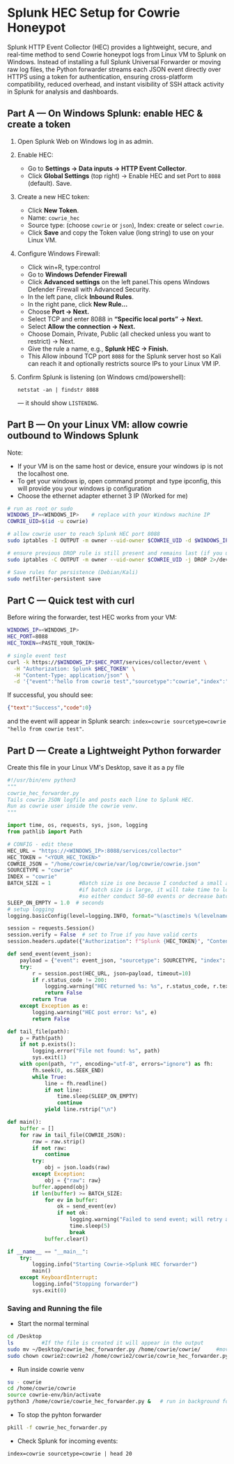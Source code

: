 # Splunk HEC Setup for Cowrie Honeypot

Splunk HTTP Event Collector (HEC) provides a lightweight, secure, and real-time method to send Cowrie honeypot logs from Linux VM to Splunk on Windows. Instead of installing a full Splunk Universal Forwarder or moving raw log files, the Python forwarder streams each JSON event directly over HTTPS using a token for authentication, ensuring cross-platform compatibility, reduced overhead, and instant visibility of SSH attack activity in Splunk for analysis and dashboards.

## Part A — On Windows Splunk: enable HEC & create a token

1. Open Splunk Web on Windows log in as admin.

2. Enable HEC:
   - Go to **Settings → Data inputs → HTTP Event Collector**.
   - Click **Global Settings** (top right) → Enable HEC and set Port to `8088` (default). Save.

3. Create a new HEC token:
   - Click **New Token**.
   - Name: `cowrie_hec`
   - Source type: (choose `cowrie` or `json`), Index: create or select `cowrie`.
   - Click **Save** and copy the Token value (long string) to use on your Linux VM.

4. Configure Windows Firewall:
   - Click win+R, type:control
   - Go to **Windows Defender Firewall**
   - Click **Advanced settings** on the left panel.This opens Windows Defender Firewall with Advanced Security.
   - In the left pane, click **Inbound Rules**.
   - In the right pane, click **New Rule…**
   - Choose **Port → Next.**
   - Select TCP and enter 8088 in **“Specific local ports” → Next.**
   - Select **Allow the connection → Next.**
   - Choose Domain, Private, Public (all checked unless you want to restrict) → Next.
   - Give the rule a name, e.g., **Splunk HEC → Finish.**
   - This Allow inbound TCP port `8088` for the Splunk server host so Kali can reach it and optionally restricts source IPs to your Linux VM IP.

6. Confirm Splunk is listening (on Windows cmd/powershell):
   ```
   netstat -an | findstr 8088
   ```
   — it should show `LISTENING`.

## Part B — On your Linux VM: allow cowrie outbound to Windows Splunk

Note: 
   - If your VM is on the same host or device, ensure your windows ip is not the localhost one.
   - To get your windows ip, open command prompt and type ipconfig, this will provide you your windows ip configuration
   - Choose the ethernet adapter ethernet 3 IP (Worked for me)

```bash
# run as root or sudo
WINDOWS_IP=<WINDOWS_IP>    # replace with your Windows machine IP
COWRIE_UID=$(id -u cowrie)

# allow cowrie user to reach Splunk HEC port 8088
sudo iptables -I OUTPUT -m owner --uid-owner $COWRIE_UID -d $WINDOWS_IP -p tcp --dport 8088 -j ACCEPT

# ensure previous DROP rule is still present and remains last (if you used it)
sudo iptables -C OUTPUT -m owner --uid-owner $COWRIE_UID -j DROP 2>/dev/null || sudo iptables -I OUTPUT -m owner --uid-owner $COWRIE_UID -j DROP

# Save rules for persistence (Debian/Kali)
sudo netfilter-persistent save
```


## Part C — Quick test with curl 

Before wiring the forwarder, test HEC works from your VM:

```bash
WINDOWS_IP=<WINDOWS_IP>
HEC_PORT=8088
HEC_TOKEN=<PASTE_YOUR_TOKEN>

# single event test
curl -k https://$WINDOWS_IP:$HEC_PORT/services/collector/event \
  -H "Authorization: Splunk $HEC_TOKEN" \
  -H "Content-Type: application/json" \
  -d '{"event":"hello from cowrie test","sourcetype":"cowrie","index":"cowrie"}'
```

If successful, you should see:
```json
{"text":"Success","code":0}
```
and the event will appear in Splunk search: `index=cowrie sourcetype=cowrie "hello from cowrie test"`.

## Part D — Create a Lightweight Python forwarder 

Create this file in your Linux VM's Desktop, save it as a py file
```python
#!/usr/bin/env python3
"""
cowrie_hec_forwarder.py
Tails cowrie JSON logfile and posts each line to Splunk HEC.
Run as cowrie user inside the cowrie venv.
"""

import time, os, requests, sys, json, logging
from pathlib import Path

# CONFIG - edit these
HEC_URL = "https://<WINDOWS_IP>:8088/services/collector"
HEC_TOKEN = "<YOUR_HEC_TOKEN>"
COWRIE_JSON = "/home/cowrie/cowrie/var/log/cowrie/cowrie.json"
SOURCETYPE = "cowrie"
INDEX = "cowrie"
BATCH_SIZE = 1         #Batch size is one because I conducted a small attack of only 4-5 events,
                       #if batch size is large, it will take time to load the events in splunk or they will not appear too, 
                       #so either conduct 50-60 events or decrease batch size          
SLEEP_ON_EMPTY = 1.0  # seconds   
# setup logging
logging.basicConfig(level=logging.INFO, format="%(asctime)s %(levelname)s %(message)s")

session = requests.Session()
session.verify = False  # set to True if you have valid certs
session.headers.update({"Authorization": f"Splunk {HEC_TOKEN}", "Content-Type": "application/json"})

def send_event(event_json):
    payload = {"event": event_json, "sourcetype": SOURCETYPE, "index": INDEX}
    try:
        r = session.post(HEC_URL, json=payload, timeout=10)
        if r.status_code != 200:
            logging.warning("HEC returned %s: %s", r.status_code, r.text.strip()[:200])
            return False
        return True
    except Exception as e:
        logging.warning("HEC post error: %s", e)
        return False

def tail_file(path):
    p = Path(path)
    if not p.exists():
        logging.error("File not found: %s", path)
        sys.exit(1)
    with open(path, "r", encoding="utf-8", errors="ignore") as fh:
        fh.seek(0, os.SEEK_END)
        while True:
            line = fh.readline()
            if not line:
                time.sleep(SLEEP_ON_EMPTY)
                continue
            yield line.rstrip("\n")

def main():
    buffer = []
    for raw in tail_file(COWRIE_JSON):
        raw = raw.strip()
        if not raw:
            continue
        try:
            obj = json.loads(raw)
        except Exception:
            obj = {"raw": raw}
        buffer.append(obj)
        if len(buffer) >= BATCH_SIZE:
            for ev in buffer:
                ok = send_event(ev)
                if not ok:
                    logging.warning("Failed to send event; will retry after sleep")
                    time.sleep(5)
                    break
            buffer.clear()

if __name__ == "__main__":
    try:
        logging.info("Starting Cowrie->Splunk HEC forwarder")
        main()
    except KeyboardInterrupt:
        logging.info("Stopping forwarder")
        sys.exit(0)
```

### Saving and Running the file

   - Start the normal terminal

```bash
cd /Desktop
ls         #If the file is created it will appear in the output
sudo mv ~/Desktop/cowrie_hec_forwarder.py /home/cowrie/cowrie/     #move it to the cowrie venv 
sudo chown cowrie2:cowrie2 /home/cowrie2/cowrie/cowrie_hec_forwarder.py     #Fix ownership
```


   - Run inside cowrie venv
```bash
su - cowrie
cd /home/cowrie/cowrie
source cowrie-env/bin/activate
python3 /home/cowrie/cowrie_hec_forwarder.py &   # run in background for quick test
```
   - To stop the pyhton forwarder
```bash
pkill -f cowrie_hec_forwarder.py
```

   - Check Splunk for incoming events:
```spl
index=cowrie sourcetype=cowrie | head 20
```


